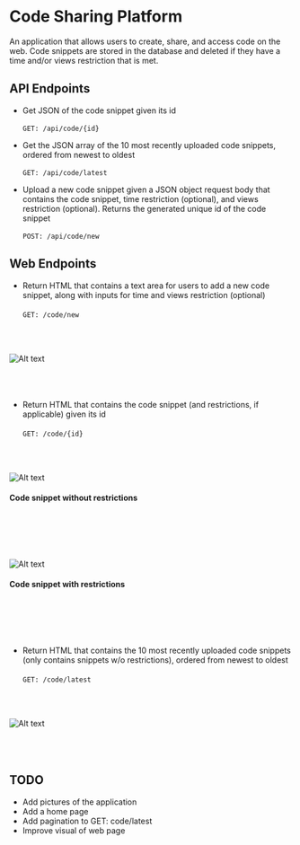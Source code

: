 # Code Sharing Platform

An application that allows users to create, share, and access code on the web. Code snippets are stored in the database and deleted if they have a time and/or views restriction that is met.

## API Endpoints
* Get JSON of the code snippet given its id
\
\
```GET: /api/code/{id}```

* Get the JSON array of the 10 most recently uploaded code snippets, ordered from newest to oldest
\
\
```GET: /api/code/latest```

* Upload a new code snippet given a JSON object request body that contains the code snippet, time restriction (optional), and views restriction (optional).
Returns the generated unique id of the code snippet
\
\
```POST: /api/code/new```


## Web Endpoints
* Return HTML that contains a text area for users to add a new code snippet, along with inputs for time and views restriction (optional)
\
\
```GET: /code/new```

<br></br>

![Alt text](images/create.png?raw=true "Create code")
<br></br><br></br>

* Return HTML that contains the code snippet (and restrictions, if applicable) given its id
\
\
```GET: /code/{id}```

<br></br>

![Alt text](images/get.png?raw=true "Code snippet w/o restrictions")
#### Code snippet without restrictions
<br></br><br></br>


![Alt text](images/get_with_restrictions.png?raw=true "Code snippet with restrictions")
#### Code snippet with restrictions
<br></br><br></br>

* Return HTML that contains the 10 most recently uploaded code snippets (only contains snippets w/o restrictions), ordered from newest to oldest
\
\
```GET: /code/latest```

<br></br>

![Alt text](images/latest.png?raw=true "Latest code snippets")
<br></br><br></br>


## TODO

* Add pictures of the application
* Add a home page
* Add pagination to GET: code/latest
* Improve visual of web page
